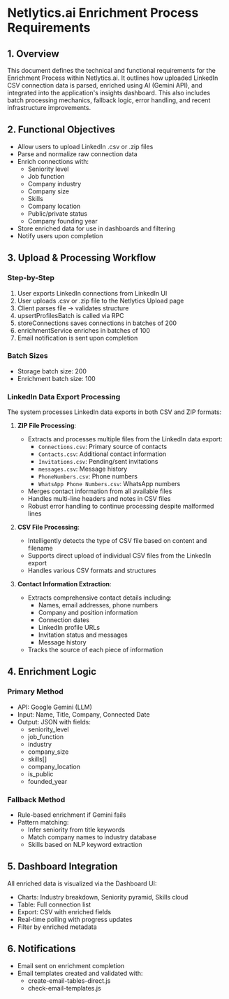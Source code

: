 # Netlytics.ai Enrichment Process Requirements

## 1. Overview

This document defines the technical and functional requirements for the Enrichment Process within Netlytics.ai. It outlines how uploaded LinkedIn CSV connection data is parsed, enriched using AI (Gemini API), and integrated into the application's insights dashboard. This also includes batch processing mechanics, fallback logic, error handling, and recent infrastructure improvements.

## 2. Functional Objectives

- Allow users to upload LinkedIn .csv or .zip files
- Parse and normalize raw connection data
- Enrich connections with:
  - Seniority level
  - Job function
  - Company industry
  - Company size
  - Skills
  - Company location
  - Public/private status
  - Company founding year
- Store enriched data for use in dashboards and filtering
- Notify users upon completion

## 3. Upload & Processing Workflow

### Step-by-Step

1. User exports LinkedIn connections from LinkedIn UI
2. User uploads .csv or .zip file to the Netlytics Upload page
3. Client parses file → validates structure
4. upsertProfilesBatch is called via RPC
5. storeConnections saves connections in batches of 200
6. enrichmentService enriches in batches of 100
7. Email notification is sent upon completion

### Batch Sizes

- Storage batch size: 200
- Enrichment batch size: 100

### LinkedIn Data Export Processing

The system processes LinkedIn data exports in both CSV and ZIP formats:

1. **ZIP File Processing**:
   - Extracts and processes multiple files from the LinkedIn data export:
     - `Connections.csv`: Primary source of contacts
     - `Contacts.csv`: Additional contact information
     - `Invitations.csv`: Pending/sent invitations
     - `messages.csv`: Message history
     - `PhoneNumbers.csv`: Phone numbers
     - `WhatsApp Phone Numbers.csv`: WhatsApp numbers
   - Merges contact information from all available files
   - Handles multi-line headers and notes in CSV files
   - Robust error handling to continue processing despite malformed lines

2. **CSV File Processing**:
   - Intelligently detects the type of CSV file based on content and filename
   - Supports direct upload of individual CSV files from the LinkedIn export
   - Handles various CSV formats and structures

3. **Contact Information Extraction**:
   - Extracts comprehensive contact details including:
     - Names, email addresses, phone numbers
     - Company and position information
     - Connection dates
     - LinkedIn profile URLs
     - Invitation status and messages
     - Message history
   - Tracks the source of each piece of information

## 4. Enrichment Logic

### Primary Method

- API: Google Gemini (LLM)
- Input: Name, Title, Company, Connected Date
- Output: JSON with fields:
  - seniority_level
  - job_function
  - industry
  - company_size
  - skills[]
  - company_location
  - is_public
  - founded_year

### Fallback Method

- Rule-based enrichment if Gemini fails
- Pattern matching:
  - Infer seniority from title keywords
  - Match company names to industry database
  - Skills based on NLP keyword extraction

## 5. Dashboard Integration

All enriched data is visualized via the Dashboard UI:

- Charts: Industry breakdown, Seniority pyramid, Skills cloud
- Table: Full connection list
- Export: CSV with enriched fields
- Real-time polling with progress updates
- Filter by enriched metadata

## 6. Notifications

- Email sent on enrichment completion
- Email templates created and validated with:
  - create-email-tables-direct.js
  - check-email-templates.js
